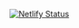 [![Netlify Status](https://api.netlify.com/api/v1/badges/7b39250a-1fff-4773-aca0-03ef52e1ec46/deploy-status)](https://app.netlify.com/sites/e-commerce-offline-example/deploys)

